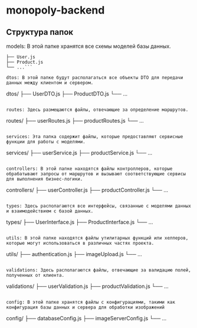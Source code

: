 # monopoly-backend

## Структура папок

models: В этой папке хранятся все схемы моделей базы данных.

```models/
├── User.js
├── Product.js
└── ...```

dtos: В этой папке будут располагаться все объекты DTO для передачи данных между клиентом и сервером.

```
dtos/
├── UserDTO.js
├── ProductDTO.js
└── ...
```

routes: Здесь размещаются файлы, отвечающие за определение маршрутов.

```
routes/
├── userRoutes.js
├── productRoutes.js
└── ...
```

services: Эта папка содержит файлы, которые предоставляют сервисные функции для работы с моделями.

```
services/
├── userService.js
├── productService.js
└── ...
```

controllers: В этой папке находятся файлы контроллеров, которые обрабатывают запросы от маршрутов и вызывают соответствующие сервисы для выполнения бизнес-логики.

```
controllers/
├── userController.js
├── productController.js
└── ...
```

types: Здесь располагаются все интерфейсы, связанные с моделями данных и взаимодействием с базой данных.

```
types/
├── UserInterface.js
├── ProductInterface.js
└── ...
```

utils: В этой папке находятся файлы утилитарных функций или хелперов, которые могут использоваться в различных частях проекта.

```
utils/
├── authentication.js
├── imageUpload.js
└── ...
```

validations: Здесь располагаются файлы, отвечающие за валидацию полей, полученных от клиента.

```
validations/
├── userValidation.js
├── productValidation.js
└── ...
```

config: В этой папке хранятся файлы с конфигурациями, такими как конфигурация базы данных и сервера для обработки изображений

```
config/
├── databaseConfig.js
├── imageServerConfig.js
└── ...
```
